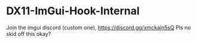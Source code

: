 # DX11-ImGui-Hook-Internal

Join the imgui discord (custom one), https://discord.gg/xmckajn5sQ
Pls no skid off this okay?
